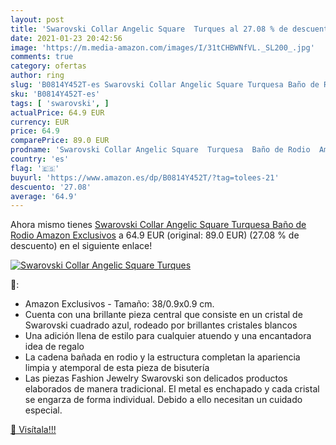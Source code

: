 ```yaml
---
layout: post
title: 'Swarovski Collar Angelic Square  Turques al 27.08 % de descuento'
date: 2021-01-23 20:42:56
image: 'https://m.media-amazon.com/images/I/31tCHBWNfVL._SL200_.jpg'
comments: true
category: ofertas
author: ring
slug: 'B0814Y452T-es Swarovski Collar Angelic Square Turquesa Baño de Rodio...'
sku: 'B0814Y452T-es'
tags: [ 'swarovski', ]
actualPrice: 64.9 EUR
currency: EUR
price: 64.9
comparePrice: 89.0 EUR
prodname: 'Swarovski Collar Angelic Square  Turquesa  Baño de Rodio  Amazon Exclusivos'
country: 'es'
flag: '🇪🇸'
buyurl: 'https://www.amazon.es/dp/B0814Y452T/?tag=tolees-21'
descuento: '27.08'
average: '64.9'
---
```


Ahora mismo tienes [Swarovski Collar Angelic Square  Turquesa  Baño de Rodio  Amazon Exclusivos](https://www.amazon.es/dp/B0814Y452T/?tag=tolees-21) a 64.9 EUR (original: 89.0 EUR) (27.08 %  de descuento) en el siguiente enlace!

[![Swarovski Collar Angelic Square  Turques](https://m.media-amazon.com/images/I/31tCHBWNfVL._SL200_.jpg)](https://www.amazon.es/dp/B0814Y452T/?tag=tolees-21)

🔎:

- Amazon Exclusivos - Tamaño: 38/0.9x0.9 cm.
- Cuenta con una brillante pieza central que consiste en un cristal de Swarovski cuadrado azul, rodeado por brillantes cristales blancos
- Una adición llena de estilo para cualquier atuendo y una encantadora idea de regalo
- La cadena bañada en rodio y la estructura completan la apariencia limpia y atemporal de esta pieza de bisutería
- Las piezas Fashion Jewelry Swarovski son delicados productos elaborados de manera tradicional. El metal es enchapado y cada cristal se engarza de forma individual. Debido a ello necesitan un cuidado especial.

[🛒 Visítala!!!](https://www.amazon.es/dp/B0814Y452T/?tag=tolees-21)
